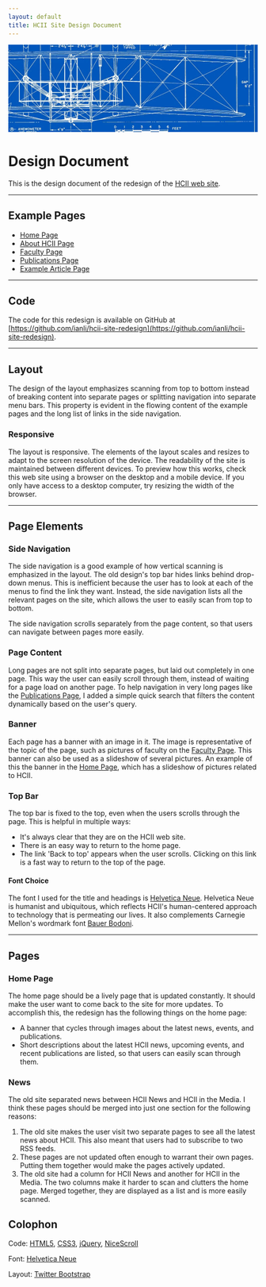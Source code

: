 ```yaml
---
layout: default
title: HCII Site Design Document
---
```


<div id="content-banner">
  <img src="img/banners/blueprint.jpg" />
</div>

Design Document
===============

This is the design document of the redesign of the [HCII web site](http://www.hcii.cmu.edu).

<hr class="space" />

Example Pages
-------------

* [Home Page](index.html)
* [About HCII Page](about.html)
* [Faculty Page](faculty.html)
* [Publications Page](publications.html)
* [Example Article Page](article.html)

<hr class="space" />

Code
----

The code for this redesign is available on GitHub at [https://github.com/ianli/hcii-site-redesign](https://github.com/ianli/hcii-site-redesign).

<hr class="space" />

Layout
------

The design of the layout emphasizes scanning from top to bottom instead of breaking content into separate pages or splitting navigation into separate menu bars. This property is evident in the flowing content of the example pages and the long list of links in the side navigation.

### Responsive

The layout is responsive. The elements of the layout scales and resizes to adapt to the screen resolution of the device. The readability of the site is maintained between different devices. To preview how this works, check this web site using a browser on the desktop and a mobile device. If you only have access to a desktop computer, try resizing the width of the browser.

<hr class="space" />

Page Elements
-------------

### Side Navigation

The side navigation is a good example of how vertical scanning is emphasized in the layout. The old design's top bar hides links behind drop-down menus. This is inefficient because the user has to look at each of the menus to find the link they want. Instead, the side navigation lists all the relevant pages on the site, which allows the user to easily scan from top to bottom.

The side navigation scrolls separately from the page content, so that users can navigate between pages more easily.

### Page Content

Long pages are not split into separate pages, but laid out completely in one page. This way the user can easily scroll through them, instead of waiting for a page load on another page. To help navigation in very long pages like the [Publications Page](publications.html), I added a simple quick search that filters the content dynamically based on the user's query.

### Banner

Each page has a banner with an image in it. The image is representative of the topic of the page, such as pictures of faculty on the [Faculty Page](faculty.html). This banner can also be used as a slideshow of several pictures. An example of this the banner in the [Home Page](index.html), which has a slideshow of pictures related to HCII.

### Top Bar

The top bar is fixed to the top, even when the users scrolls through the page. This is helpful in multiple ways:

- It's always clear that they are on the HCII web site.
- There is an easy way to return to the home page.
- The link 'Back to top' appears when the user scrolls. Clicking on this link is a fast way to return to the top of the page.

#### Font Choice

The font I used for the title and headings is [Helvetica Neue](http://en.wikipedia.org/wiki/Helvetica#Neue_Helvetica_.281983.29).
Helvetica Neue is humanist and ubiquitous, which reflects HCII's human-centered approach to technology that is permeating our lives.
It also complements Carnegie Mellon's wordmark font [Bauer Bodoni](http://en.wikipedia.org/wiki/Bodoni).

<hr class="space" />

Pages
-----

### Home Page

The home page should be a lively page that is updated constantly. It should make the user want to come back to the site for more updates. To accomplish this, the redesign has the following things on the home page:

- A banner that cycles through images about the latest news, events, and publications.
- Short descriptions about the latest HCII news, upcoming events, and recent publications are listed, so that users can easily scan through them.

### News

The old site separated news between HCII News and HCII in the Media. I think these pages should be merged into just one section for the following reasons:

1. The old site makes the user visit two separate pages to see all the latest news about HCII. This also meant that users had to subscribe to two RSS feeds.
2. These pages are not updated often enough to warrant their own pages. Putting them together would make the pages actively updated.
3. The old site had a column for HCII News and another for HCII in the Media. The two columns make it harder to scan and clutters the home page. Merged together, they are displayed as a list and is more easily scanned.


Colophon
--------

Code:
[HTML5](http://en.wikipedia.org/wiki/HTML5),
[CSS3](http://en.wikipedia.org/wiki/CSS3#CSS3),
[jQuery](http://jquery.com/),
[NiceScroll](http://code.google.com/p/jquery-nicescroll/)

Font:
[Helvetica Neue](http://en.wikipedia.org/wiki/Helvetica#Neue_Helvetica_.281983.29)

Layout:
[Twitter Bootstrap](http://twitter.github.com/bootstrap/)
